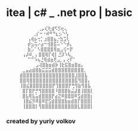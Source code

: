 # itea | c# _ .net pro | basic

                ⢀⡤⢎⢗⣾⠫⡫⢖⢄
              ⢀⡎⠒⠐⠾⠛⠙⣆⡢⠑⢣
            ⢠⢾⡦⢒⡁⣰⣿⣿⣦⡐⣳⣩⢇
            ⡾⣢⢭⠔⣴⠒⢺⣿⣯⠥⠑⠑⡾⡄
            ⣷⡡⠁⠣⣿⣿⣿⣿⢿⣶⣠⢪⠒⡟
          ⢠⡼⠾⡀⡄⣿⣿⢿⡏⢾⡇⣘⡽⠱⢧⡀
            ⠉⠉⠱⢦⣘⢿⣾⣶⢟⣠⡀⡄⢔⠏⠁
               ⣠⢼⣿⣷⣶⣾⡷⢸⣗⣯⣿⣶⣿⣶⡄
          ⣀⣤⣴⣾⣿⣷⣭⣭⣭⣾⣿⣿⣿⣿⣿⣿⣿⣿⣿⡀
         ⣾⣿⣿⣿⣿⣿⣿⣿⣿⣿⣿⣿⣿⣿⣿⣿⣿⣸⣿⣿⣧
         ⣿⣿⢿⣿⣿⣿⣿⣿⣿⣿⣿⣿⣿⣿⣿⣿⣿⣯⢻⣿⣿⡄
         ⢸⣿⣮⣿⣿⣿⣿⣿⣿⣿⡟⢹⣿⣿⣿⡟⢛⢻⣷⢻⣿⣧
          ⣿⡏⣿⡟⡛⢻⣿⣿⣿⣿⠸⣿⣿⣿⣷⣬⣼⣿⢸⣿⣿⡇
          ⣿⣧⢿⣧⣥⣾⣿⣿⣿⡟⣴⣝⠿⣿⣿⣿⠿⣫⣾⣿⣿⡆
          ⢸⣿⣮⡻⠿⣿⠿⣟⣫⣾⣿⣿⣿⣷⣶⣾⣿⡏⣿⣿⣿⡇
          ⢸⣿⣿⣿⡇⢻⣿⣿⣿⣿⣿⣿⣿⣿⣿⣿⣿⣇⣿⣿⣿⡇
### created by yuriy volkov
